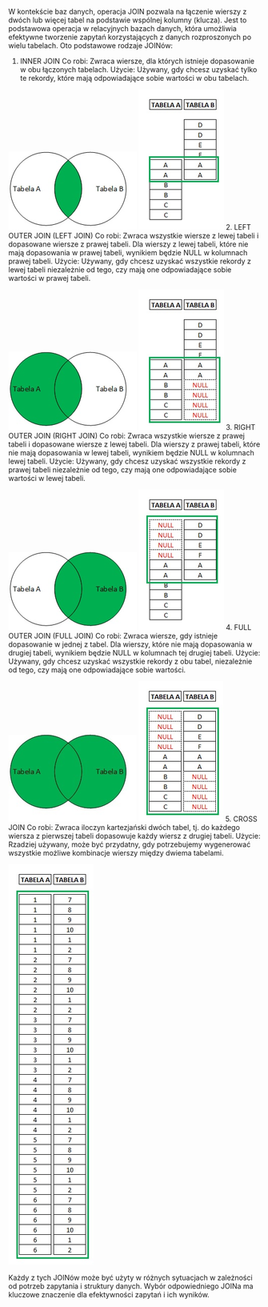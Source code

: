 W kontekście baz danych, operacja JOIN pozwala na łączenie wierszy z dwóch lub więcej tabel na podstawie wspólnej kolumny (klucza). 
Jest to podstawowa operacja w relacyjnych bazach danych, która umożliwia efektywne tworzenie zapytań korzystających z danych rozproszonych po wielu tabelach. 
Oto podstawowe rodzaje JOINów:
1. INNER JOIN
Co robi: Zwraca wiersze, dla których istnieje dopasowanie w obu łączonych tabelach.
Użycie: Używany, gdy chcesz uzyskać tylko te rekordy, które mają odpowiadające sobie wartości w obu tabelach.

![img.png](images/img.png) ![img_1.png](images/img_1.png)
2. LEFT OUTER JOIN (LEFT JOIN)
Co robi: Zwraca wszystkie wiersze z lewej tabeli i dopasowane wiersze z prawej tabeli. Dla wierszy z lewej tabeli, które nie mają dopasowania w prawej tabeli, 
wynikiem będzie NULL w kolumnach prawej tabeli.
Użycie: Używany, gdy chcesz uzyskać wszystkie rekordy z lewej tabeli niezależnie od tego, czy mają one odpowiadające sobie wartości w prawej tabeli.

![img_2.png](images/img_2.png) ![img_3.png](images/img_3.png)
3. RIGHT OUTER JOIN (RIGHT JOIN)
Co robi: Zwraca wszystkie wiersze z prawej tabeli i dopasowane wiersze z lewej tabeli. Dla wierszy z prawej tabeli, które nie mają dopasowania w lewej tabeli, wynikiem będzie NULL w kolumnach lewej tabeli.
Użycie: Używany, gdy chcesz uzyskać wszystkie rekordy z prawej tabeli niezależnie od tego, czy mają one odpowiadające sobie wartości w lewej tabeli.

![img_4.png](images/img_4.png) ![img_5.png](images/img_5.png)
4. FULL OUTER JOIN (FULL JOIN)
Co robi: Zwraca wiersze, gdy istnieje dopasowanie w jednej z tabel. Dla wierszy, które nie mają dopasowania w drugiej tabeli, wynikiem będzie NULL w kolumnach tej drugiej tabeli.
Użycie: Używany, gdy chcesz uzyskać wszystkie rekordy z obu tabel, niezależnie od tego, czy mają one odpowiadające sobie wartości.

![img_6.png](images/img_6.png) ![img_7.png](images/img_7.png)
5. CROSS JOIN
Co robi: Zwraca iloczyn kartezjański dwóch tabel, tj. do każdego wiersza z pierwszej tabeli dopasowuje każdy wiersz z drugiej tabeli.
Użycie: Rzadziej używany, może być przydatny, gdy potrzebujemy wygenerować wszystkie możliwe kombinacje wierszy między dwiema tabelami.

![img_8.png](images/img_8.png)

Każdy z tych JOINów może być użyty w różnych sytuacjach w zależności od potrzeb zapytania i struktury danych. Wybór odpowiedniego JOINa ma kluczowe znaczenie dla efektywności zapytań i ich wyników.